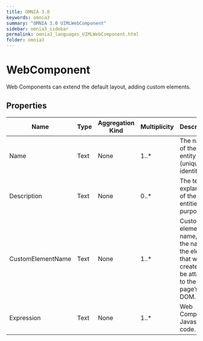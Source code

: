 ```yaml
---
title: OMNIA 3.0
keywords: omnia3
summary: "OMNIA 3.0 UIMLWebComponent"
sidebar: omnia3_sidebar
permalink: omnia3_languages_UIMLWebComponent.html
folder: omnia3
---
```


# WebComponent
Web Components can extend the default layout, adding custom elements.
## Properties
Name | Type | Aggregation Kind | Multiplicity | Description
--------- | --------- | --------- | --------- | ---------
Name | Text | None | 1..* | The name of the entity (unique identifier).
Description | Text | None | 0..* | The textual explanation of the entities’ purpose.
CustomElementName | Text | None | 1..* | Custom element name, or the name of the element that will be created to be attached to the page’s DOM.
Expression | Text | None | 1..* | Web Component Javascript code.

